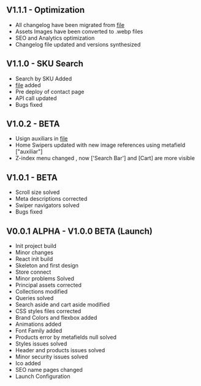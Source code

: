 ## V1.1.1 - Optimization
- All changelog have been migrated from [file](./README.md)
- Assets Images have been converted to .webp files
- SEO and Analytics optimization
- Changelog file updated and versions synthesized

## V1.1.0 - SKU Search
- Search by SKU Added
- [file](/app/routes/contacto.tsx) added
- Pre deploy of contact page
- API call updated
- Bugs fixed

## V1.0.2 -  BETA 
- Usign auxiliars in [file](/app/routes/_index.tsx)
- Home Swipers updated with new image references using metafield ["auxiliar"]
- Z-index menu changed , now ['Search Bar'] and [Cart] are more visible 

## V1.0.1 - BETA
- Scroll size solved
- Meta descriptions corrected
- Swiper navigators solved
- Bugs fixed 

## V0.0.1 ALPHA - V1.0.0 BETA (Launch) 
- Init project build
- Minor changes
- React init build 
- Skeleton and first design
- Store connect 
- Minor problems Solved
- Principal assets corrected
- Collections modified
- Queries solved
- Search aside and cart aside modified 
- CSS styles files corrected
- Brand Colors and flexbox added
- Animations added
- Font Family added
- Products error by metafields null solved
- Styles issues solved
- Header and products issues solved
- Minor security issues solved
- Ico added 
- SEO name pages changed
- Launch Configuration